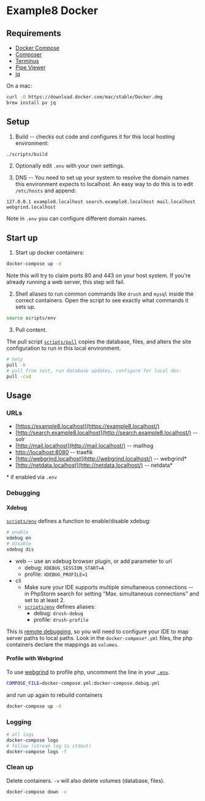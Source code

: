 # Example8 Docker

## Requirements

- [Docker Compose](https://github.com/docker/compose)
- [Composer](https://getcomposer.org/doc/00-intro.md#installation-linux-unix-osx)
- [Terminus](https://github.com/pantheon-systems/terminus)
- [Pipe Viewer](http://www.ivarch.com/programs/pv.shtml)
- [jq](https://stedolan.github.io/jq/)

On a mac:

```bash
curl -O https://download.docker.com/mac/stable/Docker.dmg
brew install pv jq
```

## Setup

1. Build -- checks out code and configures it for this local hosting environment:

  ```bash
  ./scripts/build
  ```

2. Optionally edit `.env` with your own settings.

3. DNS -- You need to set up your system to resolve the domain names this environment expects to localhost. An easy way to do this is to edit `/etc/hosts` and append:

  ```
  127.0.0.1 example8.localhost search.example8.localhost mail.localhost webgrind.localhost
  ```

  Note in `.env` you can configure different domain names.

## Start up

1. Start up docker containers:

  ```bash
  docker-compose up -d
  ```

  Note this will try to claim ports 80 and 443 on your host system. If you're already running a web server, this step will fail.

2. Shell aliases to run common commands like `drush` and `mysql` inside the correct containers. Open the script to see exactly what commands it sets up.

  ```bash
  source scripts/env
  ```

3. Pull content.

  The pull script [`scripts/pull`](scripts/pull) copies the database, files, and alters the site configuration to run in this local environment.

  ```bash
  # help
  pull -h
  # pull from test, run database updates, configure for local dev:
  pull -cud
  ```

## Usage

### URLs

- [https://example8.localhost](https://example8.localhost/)
- [http://search.example8.localhost](http://search.example8.localhost/) -- solr
- [http://mail.localhost](http://mail.localhost/) -- mailhog
- [http://localhost:8080](http://localhost:8080/) -- traefik
- [http://webgrind.localhost](http://webgrind.localhost/) -- webgrind*
- [http://netdata.localhost](http://netdata.localhost/) -- netdata*

\* if enabled via `.env`

### Debugging

#### Xdebug

[`scripts/env`](scripts/env) defines a function to enable/disable xdebug:

```bash
# enable
xdebug en
# disable
xdebug dis
```

- web -- use an xdebug browser plugin, or add parameter to url
  - debug: `XDEBUG_SESSION_START=A`
  - profile: `XDEBUG_PROFILE=1`
- cli
  - Make sure your IDE supports multiple simultaneous connections -- in PhpStorm search for setting "Max. simultaneous connections" and set to at least 2.
  - [`scripts/env`](scripts/env) defines aliases:
    - debug: `drush-debug`
    - profile: `drush-profile`

This is [remote debugging](https://xdebug.org/docs/remote), so you will need to configure your IDE to map server paths to local paths. Look in the `docker-compose*.yml` files, the php containers declare the mappings as `volumes`.

#### Profile with Webgrind

To use [webgrind](https://github.com/jokkedk/webgrind) to profile php, uncomment the line in your [`.env`](env_example).

```bash
COMPOSE_FILE=docker-compose.yml:docker-compose.debug.yml
```

and run up again to rebuild containers

```bash
docker-compose up -d
```

### Logging

```bash
# all logs
docker-compose logs
# follow (stream log to stdout)
docker-compose logs -f
```

### Clean up

Delete containers. `-v` will also delete volumes (database, files).

```bash
docker-compose down -v
```
